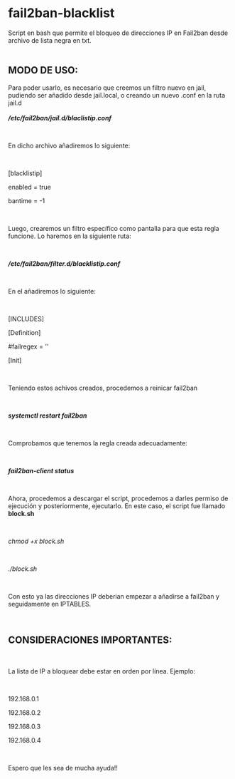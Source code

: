 # fail2ban-blacklist
Script en bash que permite el bloqueo de direcciones IP en Fail2ban desde archivo de lista negra en txt.
<br>
<br>
## MODO DE USO:
Para poder usarlo, es necesario que creemos un filtro nuevo en jail, pudiendo ser añadido desde jail.local, o creando un nuevo .conf en la ruta jail.d
<br><br>
**_/etc/fail2ban/jail.d/blaclistip.conf_**

<br>

En dicho archivo añadiremos lo siguiente:

<br>

[blacklistip]

enabled = true

bantime = -1

<br>

Luego, crearemos un filtro específico como pantalla para que esta regla funcione. Lo haremos en la siguiente ruta:

<br>

_**/etc/fail2ban/filter.d/blacklistip.conf**_

<br>

En el añadiremos lo siguiente:

<br>

[INCLUDES]

[Definition]

#failregex = ''

[Init]

<br>

Teniendo estos achivos creados, procedemos a reinicar fail2ban

<br>

_**systemctl restart fail2ban**_

<br>

Comprobamos que tenemos la regla creada adecuadamente:

<br>

_**fail2ban-client status**_

<br>

Ahora, procedemos a descargar el script, procedemos a darles permiso de ejecución y posteriormente, ejecutarlo. En este caso, el script fue llamado **block.sh**

<br>

_chmod +x block.sh_

<br>

_./block.sh_

<br>

Con esto ya las direcciones IP deberian empezar a añadirse a fail2ban y seguidamente en IPTABLES.

<br>

## CONSIDERACIONES IMPORTANTES:

<br>

La lista de IP a bloquear debe estar en orden por línea. Ejemplo:

<br>

192.168.0.1

192.168.0.2

192.168.0.3

192.168.0.4

<br>

Espero que les sea de mucha ayuda!!
